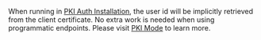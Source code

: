 When running in [PKI Auth Installation](/dashboard/install-guide/installModes.html#pass-auth-mode), the user id will be implicitly retrieved from the client certificate.
No extra work is needed when using programmatic endpoints. 
Please visit [PKI Mode](/dashboard/install-guide/installModes.html#pki-auth-mode) to learn more.
